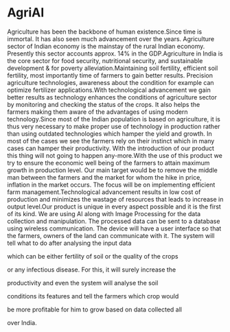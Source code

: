 # AgriAI
Agriculture has been the backbone of human existence.Since time is immortal. It has also seen much advancement over
the years. Agriculture sector of Indian economy is the mainstay of the rural Indian economy. Presently this sector
accounts approx. 14% in the GDP.Agriculture in India is the core sector for food
security, nutritional security, and sustainable development &
for poverty alleviation.Maintaining soil fertility, efficient soil fertility, most
importantly time of farmers to gain better results. Precision
agriculture technologies, awareness about the condition for
example can optimize fertilizer applications.With
technological advancement we gain better results as
technology enhances the conditions of agriculture sector by
monitoring and checking the status of the crops. It also helps
the farmers making them aware of the advantages of using
modern technology.Since most of the Indian population is based on agriculture, it is thus very
necessary to make proper use of technology in production
rather than using outdated technologies which hamper the
yield and growth. In most of the cases we see the farmers rely
on their instinct which in many cases can hamper their
productivity. With the introduction of our product this thing
will not going to happen any-more.With the use of this
product we try to ensure the economic well being of the
farmers to attain maximum growth in production level. Our
main target would be to remove the middle man between the
farmers and the market for whom the hike in price, inflation in
the market occurs. The focus will be on implementing
efficient farm management.Technological
advancement results in low cost of production and minimizes
the wastage of resources that leads to increase in output level.Our product is unique in every aspect possible and it is
the first of its kind. We are using AI along with Image
Processing for the data collection and manipulation. The
processed data can be sent to a database using wireless
communication. The device will have a user interface so that
the farmers, owners of the land can communicate with it. The
system will tell what to do after analysing the input data

which can be either fertility of soil or the quality of the crops

or any infectious disease. For this, it will surely increase the

productivity and even the system will analyse the soil

conditions its features and tell the farmers which crop would

be more profitable for him to grow based on data collected all

over India.
